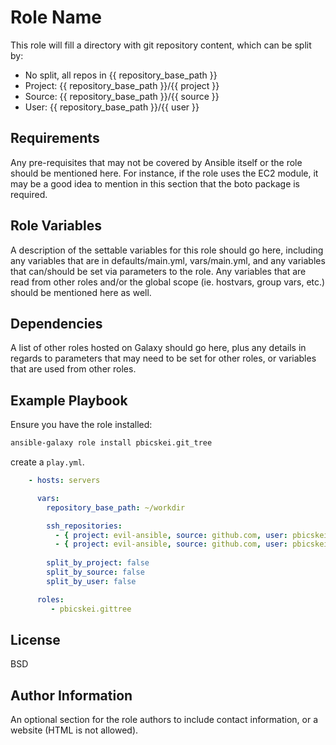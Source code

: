 Role Name
=========

This role will fill a directory with git repository content, which can be split by:

- No split, all repos in {{ repository_base_path }}
- Project: {{ repository_base_path }}/{{ project }}
- Source: {{ repository_base_path }}/{{ source }}
- User: {{ repository_base_path }}/{{ user }}

Requirements
------------

Any pre-requisites that may not be covered by Ansible itself or the role should be mentioned here. For instance, if the role uses the EC2 module, it may be a good idea to mention in this section that the boto package is required.

Role Variables
--------------

A description of the settable variables for this role should go here, including any variables that are in defaults/main.yml, vars/main.yml, and any variables that can/should be set via parameters to the role. Any variables that are read from other roles and/or the global scope (ie. hostvars, group vars, etc.) should be mentioned here as well.

Dependencies
------------

A list of other roles hosted on Galaxy should go here, plus any details in regards to parameters that may need to be set for other roles, or variables that are used from other roles.

Example Playbook
----------------

Ensure you have the role installed:

```bash
ansible-galaxy role install pbicskei.git_tree
```

create a `play.yml`.

```yaml
    - hosts: servers

      vars:
        repository_base_path: ~/workdir

        ssh_repositories:
          - { project: evil-ansible, source: github.com, user: pbicskei, name: ansible-role-template version: develop }
          - { project: evil-ansible, source: github.com, user: pbicskei, name: ansible-role-gittree version: main }
        
        split_by_project: false
        split_by_source: false
        split_by_user: false

      roles:
         - pbicskei.gittree
```

License
-------

BSD

Author Information
------------------

An optional section for the role authors to include contact information, or a website (HTML is not allowed).
